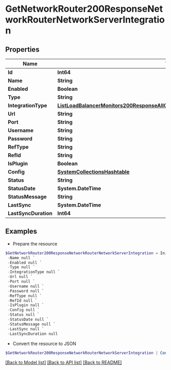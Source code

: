# GetNetworkRouter200ResponseNetworkRouterNetworkServerIntegration
## Properties

Name | Type | Description | Notes
------------ | ------------- | ------------- | -------------
**Id** | **Int64** |  | [optional] 
**Name** | **String** |  | [optional] 
**Enabled** | **Boolean** |  | [optional] 
**Type** | **String** |  | [optional] 
**IntegrationType** | [**ListLoadBalancerMonitors200ResponseAllOfLoadBalancerMonitorsInnerLoadBalancerType**](ListLoadBalancerMonitors200ResponseAllOfLoadBalancerMonitorsInnerLoadBalancerType.md) |  | [optional] 
**Url** | **String** |  | [optional] 
**Port** | **String** |  | [optional] 
**Username** | **String** |  | [optional] 
**Password** | **String** |  | [optional] 
**RefType** | **String** |  | [optional] 
**RefId** | **String** |  | [optional] 
**IsPlugin** | **Boolean** |  | [optional] 
**Config** | [**SystemCollectionsHashtable**](.md) |  | [optional] 
**Status** | **String** |  | [optional] 
**StatusDate** | **System.DateTime** |  | [optional] 
**StatusMessage** | **String** |  | [optional] 
**LastSync** | **System.DateTime** |  | [optional] 
**LastSyncDuration** | **Int64** |  | [optional] 

## Examples

- Prepare the resource
```powershell
$GetNetworkRouter200ResponseNetworkRouterNetworkServerIntegration = Initialize-PSOpenAPIToolsGetNetworkRouter200ResponseNetworkRouterNetworkServerIntegration  -Id null `
 -Name null `
 -Enabled null `
 -Type null `
 -IntegrationType null `
 -Url null `
 -Port null `
 -Username null `
 -Password null `
 -RefType null `
 -RefId null `
 -IsPlugin null `
 -Config null `
 -Status null `
 -StatusDate null `
 -StatusMessage null `
 -LastSync null `
 -LastSyncDuration null
```

- Convert the resource to JSON
```powershell
$GetNetworkRouter200ResponseNetworkRouterNetworkServerIntegration | ConvertTo-JSON
```

[[Back to Model list]](../README.md#documentation-for-models) [[Back to API list]](../README.md#documentation-for-api-endpoints) [[Back to README]](../README.md)

